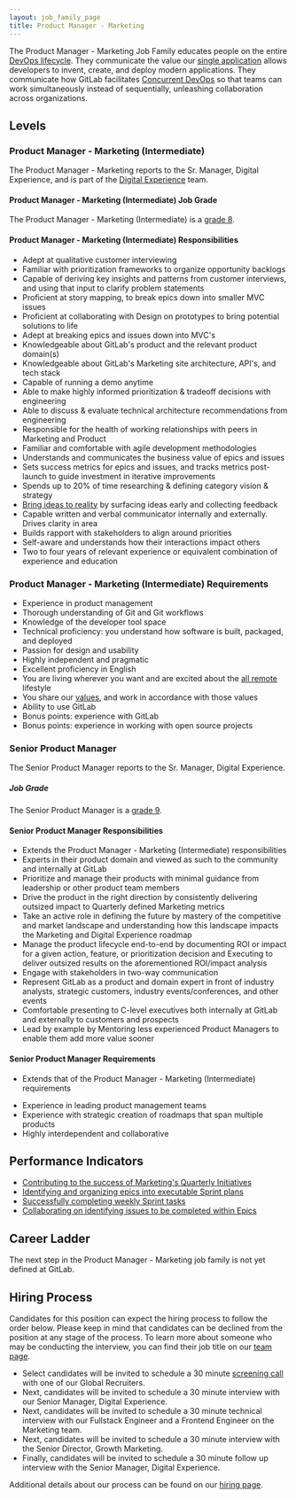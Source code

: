 ```yaml
---
layout: job_family_page
title: Product Manager - Marketing
---
```

 
The Product Manager - Marketing Job Family educates people on the entire [DevOps lifecycle](https://about.gitlab.com/stages-devops-lifecycle/). They communicate the value our [single application](/handbook/product/single-application) allows developers to invent, create, and deploy modern applications. They communicate how GitLab facilitates [Concurrent DevOps](https://about.gitlab.com/concurrent-devops/) so that teams can work simultaneously instead of sequentially, unleashing collaboration across organizations.

## Levels

### Product Manager - Marketing (Intermediate)

The Product Manager - Marketing reports to the Sr. Manager, Digital Experience, and is part of the [Digital Experience](https://about.gitlab.com/handbook/marketing/inbound-marketing/digital-experience/) team.

#### Product Manager - Marketing (Intermediate) Job Grade

The Product Manager - Marketing (Intermediate) is a [grade 8](/handbook/total-rewards/compensation/compensation-calculator/#gitlab-job-grades).

#### Product Manager - Marketing (Intermediate) Responsibilities
  - Adept at qualitative customer interviewing
  - Familiar with prioritization frameworks to organize opportunity backlogs
  - Capable of deriving key insights and patterns from customer interviews, and using that input to clarify problem statements
  - Proficient at story mapping, to break epics down into smaller MVC issues
  - Proficient at collaborating with Design on prototypes to bring potential solutions to life
  - Adept at breaking epics and issues down into MVC's
  - Knowledgeable about GitLab's product and the relevant product domain(s)
  - Knowledgeable about GitLab's Marketing site architecture, API's, and tech stack
  - Capable of running a demo anytime
  - Able to make highly informed prioritization & tradeoff decisions with engineering
  - Able to discuss & evaluate technical architecture recommendations from engineering
  - Responsible for the health of working relationships with peers in Marketing and Product
  - Familiar and comfortable with agile development methodologies
  - Understands and communicates the business value of epics and issues
  - Sets success metrics for epics and issues, and tracks metrics post-launch to guide investment in iterative improvements
  - Spends up to 20% of time researching & defining category vision & strategy
  - [Bring ideas to reality](/handbook/product/product-principles/#bringing-ideas-to-reality) by surfacing ideas early and collecting feedback
  - Capable written and verbal communicator internally and externally. Drives clarity in area
  - Builds rapport with stakeholders to align around priorities
  - Self-aware and understands how their interactions impact others
  - Two to four years of relevant experience or equivalent combination of experience and education

### Product Manager - Marketing (Intermediate) Requirements

- Experience in product management
- Thorough understanding of Git and Git workflows
- Knowledge of the developer tool space
- Technical proficiency: you understand how software is built, packaged, and deployed
- Passion for design and usability
- Highly independent and pragmatic
- Excellent proficiency in English
- You are living wherever you want and are excited about the [all remote](https://about.gitlab.com/company/culture/all-remote/) lifestyle
- You share our [values](/handbook/values/), and work in accordance with those values
- Ability to use GitLab
- Bonus points: experience with GitLab
- Bonus points: experience in working with open source projects

### Senior Product Manager

The Senior Product Manager reports to the Sr. Manager, Digital Experience.

##### Job Grade

The Senior Product Manager is a [grade 9](/handbook/total-rewards/compensation/compensation-calculator/#gitlab-job-grades).

#### Senior Product Manager Responsibilities

* Extends the Product Manager - Marketing (Intermediate) responsibilities 
* Experts in their product domain and viewed as such to the community and internally at GitLab
* Prioritize and manage their products with minimal guidance from leadership or other product team members
* Drive the product in the right direction by consistently delivering outsized impact to Quarterly defined Marketing metrics
* Take an active role in defining the future by mastery of the competitive and market landscape and understanding how this landscape impacts the Marketing and Digital Experience roadmap
* Manage the product lifecycle end-to-end by documenting ROI or impact for a given action, feature, or prioritization decision and Executing to deliver outsized results on the aforementioned ROI/impact analysis
* Engage with stakeholders in two-way communication
* Represent GitLab as a product and domain expert in front of industry analysts, strategic customers, industry events/conferences, and other events
* Comfortable presenting to C-level executives both internally at GitLab and externally to customers and prospects
* Lead by example by Mentoring less experienced Product Managers to enable them add more value sooner

#### Senior Product Manager Requirements

* Extends that of the Product Manager - Marketing (Intermediate) requirements
- Experience in leading product management teams
- Experience with strategic creation of roadmaps that span multiple products
- Highly interdependent and collaborative

## Performance Indicators

* [Contributing to the success of Marketing's Quarterly Initiatives](/handbook/marketing/inbound-marketing/#q3-fy21-initiatives)
* [Identifying and organizing epics into executable Sprint plans](/handbook/marketing/inbound-marketing/digital-experience/#sprint-planning)
* [Successfully completing weekly Sprint tasks](/handbook/marketing/growth-marketing/brand-and-digital-design/#sprint-cycle)
* [Collaborating on identifying issues to be completed within Epics](/handbook/marketing/inbound-marketing/#epics)
 
## Career Ladder
 
The next step in the Product Manager - Marketing job family is not yet defined at GitLab.
 
## Hiring Process
 
Candidates for this position can expect the hiring process to follow the order below. Please keep in mind that candidates can be declined from the position at any stage of the process. To learn more about someone who may be conducting the interview, you can find their job title on our [team page](/company/team/).
 
* Select candidates will be invited to schedule a 30 minute [screening call](/handbook/hiring/#screening-call) with one of our Global Recruiters.
* Next, candidates will be invited to schedule a 30 minute interview with our Senior Manager, Digital Experience.
* Next, candidates will be invited to schedule a 30 minute technical interview with our Fullstack Engineer and a Frontend Engineer on the Marketing team. 
* Next, candidates will be invited to schedule a 30 minute interview with the Senior Director, Growth Marketing.
* Finally, candidates will be invited to schedule a 30 minute follow up interview with the Senior Manager, Digital Experience.
 
Additional details about our process can be found on our [hiring page](/handbook/hiring/).
